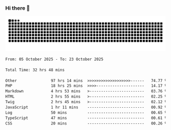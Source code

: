 ### Hi there 👋
<picture>
  <source media="(prefers-color-scheme: dark)" srcset="https://raw.githubusercontent.com/skyhhjmk/skyhhjmk/output/github-contribution-grid-snake-dark.svg">
  <source media="(prefers-color-scheme: light)" srcset="https://raw.githubusercontent.com/skyhhjmk/skyhhjmk/output/github-contribution-grid-snake.svg">
  <img alt="github contribution grid snake animation" src="https://raw.githubusercontent.com/skyhhjmk/skyhhjmk/output/github-contribution-grid-snake.svg">
</picture>

<!--START_SECTION:waka-->

```txt
From: 05 October 2025 - To: 23 October 2025

Total Time: 32 hrs 48 mins

Other               97 hrs 14 mins  >>>>>>>>>>>>>>>>>>>------   74.77 %
PHP                 18 hrs 25 mins  >>>>---------------------   14.17 %
Markdown            4 hrs 53 mins   >------------------------   03.76 %
HTML                2 hrs 55 mins   >------------------------   02.25 %
Twig                2 hrs 45 mins   >------------------------   02.12 %
JavaScript          1 hr 11 mins    -------------------------   00.92 %
Log                 50 mins         -------------------------   00.65 %
TypeScript          47 mins         -------------------------   00.61 %
CSS                 20 mins         -------------------------   00.26 %
```

<!--END_SECTION:waka-->
